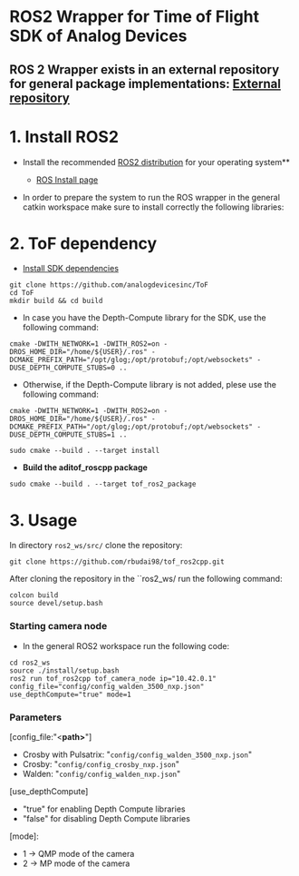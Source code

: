 # ROS2 Wrapper for Time of Flight SDK of Analog Devices

## ROS 2 Wrapper exists in an external repository for general package implementations: [External repository](https://github.com/rbudai98/tof_ros2cpp)

# 1. Install ROS2

- Install the recommended [ROS2 distribution](https://docs.ros.org/en/rolling/Releases.html) for your operating system**
  - [ROS Install page](https://docs.ros.org/en/foxy/Installation.html)

- In order to prepare the system to run the ROS wrapper in the general catkin workspace make sure to install correctly the following libraries:

# 2. ToF dependency


- [Install SDK dependencies](https://github.com/analogdevicesinc/ToF/blob/master/doc/itof/linux_build_instructions.md)

```console
git clone https://github.com/analogdevicesinc/ToF
cd ToF
mkdir build && cd build
```
* In case you have the Depth-Compute library for the SDK, use the following command:
```console
cmake -DWITH_NETWORK=1 -DWITH_ROS2=on -DROS_HOME_DIR="/home/${USER}/.ros" -DCMAKE_PREFIX_PATH="/opt/glog;/opt/protobuf;/opt/websockets" -DUSE_DEPTH_COMPUTE_STUBS=0 ..
```
* Otherwise, if the Depth-Compute library is not added, plese use the following command:
```console
cmake -DWITH_NETWORK=1 -DWITH_ROS2=on -DROS_HOME_DIR="/home/${USER}/.ros" -DCMAKE_PREFIX_PATH="/opt/glog;/opt/protobuf;/opt/websockets" -DUSE_DEPTH_COMPUTE_STUBS=1 ..
```

```console
sudo cmake --build . --target install
```
- **Build the aditof_roscpp package**
```console
sudo cmake --build . --target tof_ros2_package
```

# 3. Usage

In directory ```ros2_ws/src/``` clone the repository:

```console
git clone https://github.com/rbudai98/tof_ros2cpp.git
```

After cloning the repository in the ``ros2_ws/ run the following command:
 
```console
colcon build
source devel/setup.bash
```

### Starting camera node
- In the general ROS2 workspace run the following code:
```console
cd ros2_ws
source ./install/setup.bash
ros2 run tof_ros2cpp tof_camera_node ip="10.42.0.1" config_file="config/config_walden_3500_nxp.json" use_depthCompute="true" mode=1
```
### Parameters
 [config_file:"<<b>path></b>"]
* Crosby with Pulsatrix: "```config/config_walden_3500_nxp.json```"
* Crosby: "```config/config_crosby_nxp.json```"
* Walden: "```config/config_walden_nxp.json```"

 [use_depthCompute] 
 - "true" for enabling Depth Compute libraries
 - "false" for disabling Depth Compute libraries 

 [mode]:
* 1 -> QMP mode of the camera
* 2 -> MP mode of the camera

